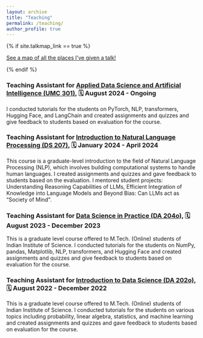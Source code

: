 ```yaml
---
layout: archive
title: "Teaching"
permalink: /teaching/
author_profile: true
---
```


{% if site.talkmap_link == true %}

<p style="text-decoration:underline;"><a href="/teaching.md">See a map of all the places I've given a talk!</a></p>

{% endif %}

### Teaching Assistant for [Applied Data Science and Artificial Intelligence (UMC 301)](https://btech-ug.iisc.ac.in/MathandComputing/course-details/), 🗓️ August 2024 - Ongoing
I conducted tutorials for the students on PyTorch, NLP, transformers, Hugging Face, and LangChain and created assignments and quizzes and give feedback to students based on evaluation for the course. 

### Teaching Assistant for [Introduction to Natural Language Processing (DS 207)](https://danishpruthi.com/teaching/ds-jan-2024/), 🗓️ January 2024 - April 2024
This course is a graduate-level introduction to the field of Natural Language Processing (NLP), which involves building computational systems to handle human languages. I created assignments and quizzes and gave feedback to students based on the evaluation. I mentored student projects: Understanding Reasoning Capabilities of LLMs, Efficient Integration of Knowledge into Language Models and Beyond Bias: Can LLMs act as “Society of Mind".


### Teaching Assistant for [Data Science in Practice (DA 204o)](https://iken.iisc.ac.in/mtech-online/SOI_Aug_2023.pdf), 🗓️ August 2023 - December 2023
This is a graduate level course offered to M.Tech. (Online) students of Indian Institute of Science. I conducted tutorials for the students on NumPy, pandas, Matplotlib, NLP, transformers, and Hugging Face and created assignments and quizzes and give feedback to students based on evaluation for the course.

### Teaching Assistant for [Introduction to Data Science (DA 202o)](https://iken.iisc.ac.in/mtech-online/ds-da202A22.html), 🗓️ August 2022 - December 2022
This is a graduate level course offered to M.Tech. (Online) students of Indian Institute of Science. I conducted tutorials for the students on various topics including probability, linear algebra, statistics, and machine learning and created assignments and quizzes and gave feedback to students based on evaluation for the course.



